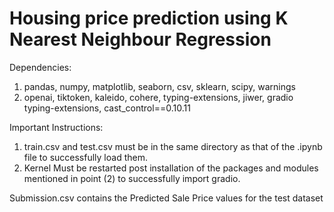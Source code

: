 # Housing price prediction using K Nearest Neighbour Regression

Dependencies:
1) pandas, numpy, matplotlib, seaborn, csv, sklearn, scipy, warnings
2) openai, tiktoken, kaleido, cohere, typing-extensions, jiwer, gradio typing-extensions, cast_control==0.10.11

Important Instructions:
1) train.csv and test.csv must be in the same directory as that of the .ipynb file to successfully load them.
2) Kernel Must be restarted post installation of the packages and modules mentioned in point (2) to successfully import gradio.

Submission.csv contains the Predicted Sale Price values for the test dataset 
